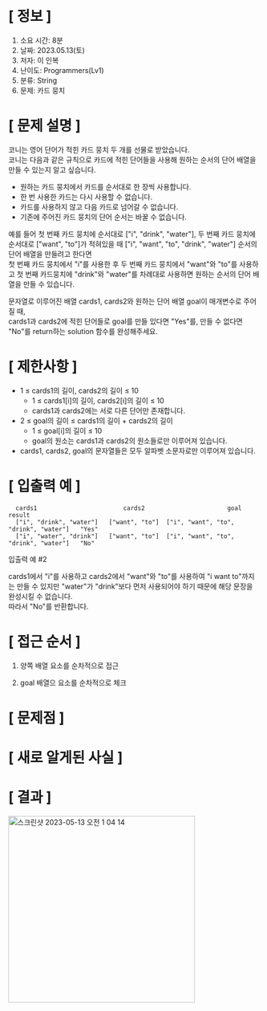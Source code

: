 # **[ 정보 ]**
1. 소요 시간: 8분
2. 날짜: 2023.05.13(토)
3. 저자: 이 인복
4. 난이도: Programmers(Lv1)
5. 분류: String
6. 문제: 카드 뭉치

# **[ 문제 설명 ]**
코니는 영어 단어가 적힌 카드 뭉치 두 개를 선물로 받았습니다.  
코니는 다음과 같은 규칙으로 카드에 적힌 단어들을 사용해 원하는 순서의 단어 배열을 만들 수 있는지 알고 싶습니다.

- 원하는 카드 뭉치에서 카드를 순서대로 한 장씩 사용합니다.
- 한 번 사용한 카드는 다시 사용할 수 없습니다.
- 카드를 사용하지 않고 다음 카드로 넘어갈 수 없습니다.
- 기존에 주어진 카드 뭉치의 단어 순서는 바꿀 수 없습니다.

예를 들어 첫 번째 카드 뭉치에 순서대로 ["i", "drink", "water"], 두 번째 카드 뭉치에 순서대로 ["want", "to"]가 적혀있을 때 ["i", "want", "to", "drink", "water"] 순서의 단어 배열을 만들려고 한다면  
첫 번째 카드 뭉치에서 "i"를 사용한 후 두 번째 카드 뭉치에서 "want"와 "to"를 사용하고 첫 번째 카드뭉치에 "drink"와 "water"를 차례대로 사용하면 원하는 순서의 단어 배열을 만들 수 있습니다.

문자열로 이루어진 배열 cards1, cards2와 원하는 단어 배열 goal이 매개변수로 주어질 때,   
cards1과 cards2에 적힌 단어들로 goal를 만들 있다면 "Yes"를, 만들 수 없다면 "No"를 return하는 solution 함수를 완성해주세요.

# **[ 제한사항 ]**
- 1 ≤ cards1의 길이, cards2의 길이 ≤ 10
   - 1 ≤ cards1[i]의 길이, cards2[i]의 길이 ≤ 10
   - cards1과 cards2에는 서로 다른 단어만 존재합니다.
- 2 ≤ goal의 길이 ≤ cards1의 길이 + cards2의 길이
   - 1 ≤ goal[i]의 길이 ≤ 10
   - goal의 원소는 cards1과 cards2의 원소들로만 이루어져 있습니다.
- cards1, cards2, goal의 문자열들은 모두 알파벳 소문자로만 이루어져 있습니다.

# **[ 입출력 예 ]**
      cards1	                    cards2	                     goal	               result
      ["i", "drink", "water"]	["want", "to"]	["i", "want", "to", "drink", "water"]	"Yes"
      ["i", "water", "drink"]	["want", "to"]	["i", "want", "to", "drink", "water"]	"No"

입출력 예 #2

cards1에서 "i"를 사용하고 cards2에서 "want"와 "to"를 사용하여 "i want to"까지는 만들 수 있지만 "water"가 "drink"보다 먼저 사용되어야 하기 때문에 해당 문장을 완성시킬 수 없습니다.   
따라서 "No"를 반환합니다.

# **[ 접근 순서 ]**
1. 양쪽 배열 요소를 순차적으로 접근

2. goal 배열으 요소를 순차적으로 체크

# **[ 문제점 ]**

# **[ 새로 알게된 사실 ]**

# **[ 결과 ]**
<img width="372" alt="스크린샷 2023-05-13 오전 1 04 14" src="https://github.com/nashs789/CodeTest/assets/59809278/e2ddd668-13c5-419b-9bd1-710b78c76f6c">
